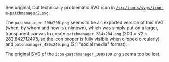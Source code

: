 See original, but technically problematic SVG icon in [`/src/icons/svgs/icon-m-patchmanager2.svg`](https://github.com/sailfishos-patches/patchmanager/blob/master/src/icons/svgs/icon-m-patchmanager2.svg).

The `patchmanager_200x200.png` seems to be an exported version of this SVG (when, by whom and how is unknown), which was simply put on a larger, transparent canvas to create `patchmanager_284x284.png` (200 × √2 = 282,842712475, so the icon proper is fully visible when clipped circularly) and `patchmanager_480x240.png` (2:1 "social media" format).

The original SVG of the `icon-patchmanager_100x100.png` seems too be lost.

